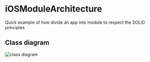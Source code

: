 # iOSModuleArchitecture
Quick example of how divide an app into module to respect the SOLID principles

## Class diagram

![class diagram](http://s4.postimg.org/duc917fr1/Passing_Data_class_diagram.png)
